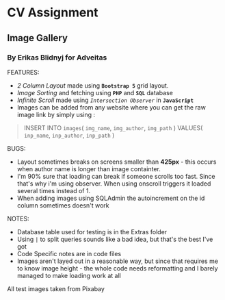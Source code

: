 # CV Assignment 
## Image Gallery
### By Erikas Blidnyj for Adveitas

FEATURES:

* _2 Column Layout_ made using __`Bootstrap 5`__ grid layout.
* _Image Sorting_ and fetching using __`PHP`__ and __`SQL`__ database
* _Infinite Scroll_ made using _`Intersection Observer`_ in __`JavaScript`__
* Images can be added from any website where you can get the raw image link by simply using :

>INSERT INTO `images`(
>    `img_name`,
>    `img_author`,
>    `img_path`
>)
>VALUES(
>    `inp_name`,
>    `inp_author`,
>    `inp_path`
>)

BUGS:
* Layout sometimes breaks on screens smaller than __425px__ - this occurs when author name is longer than image containter.
* I'm 90% sure that loading can break if someone scrolls too fast. Since that's why i'm using observer. When using onscroll triggers it loaded several times instead of 1.
* When adding images using SQLAdmin the autoincrement on the id column sometimes doesn't work

NOTES:
* Database table used for testing is in the Extras folder
* Using `|` to split queries sounds like a bad idea, but that's the best I've got
* Code Specific notes are in code files
* Images aren't layed out in a reasonable way, but since that requires me to know image height - the whole code needs reformatting and I barely managed to make loading work at all

All test images taken from Pixabay